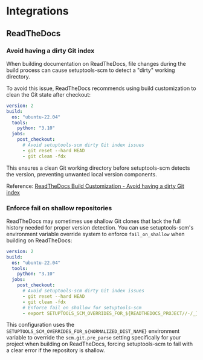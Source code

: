 # Integrations

## ReadTheDocs

### Avoid having a dirty Git index

When building documentation on ReadTheDocs, file changes during the build process can cause setuptools-scm to detect a "dirty" working directory.

To avoid this issue, ReadTheDocs recommends using build customization to clean the Git state after checkout:

```yaml title=".readthedocs.yaml"
version: 2
build:
  os: "ubuntu-22.04"
  tools:
    python: "3.10"
  jobs:
    post_checkout:
      # Avoid setuptools-scm dirty Git index issues
      - git reset --hard HEAD
      - git clean -fdx
```

This ensures a clean Git working directory before setuptools-scm detects the version, preventing unwanted local version components.



Reference: [ReadTheDocs Build Customization - Avoid having a dirty Git index](https://docs.readthedocs.com/platform/stable/build-customization.html#avoid-having-a-dirty-git-index)


### Enforce fail on shallow repositories

ReadTheDocs may sometimes use shallow Git clones that lack the full history needed for proper version detection. You can use setuptools-scm's environment variable override system to enforce `fail_on_shallow` when building on ReadTheDocs:

```yaml title=".readthedocs.yaml"
version: 2
build:
  os: "ubuntu-22.04"
  tools:
    python: "3.10"
  jobs:
    post_checkout:
      # Avoid setuptools-scm dirty Git index issues
      - git reset --hard HEAD
      - git clean -fdx
      # Enforce fail_on_shallow for setuptools-scm
      - export SETUPTOOLS_SCM_OVERRIDES_FOR_${READTHEDOCS_PROJECT//-/_}='{scm.git.pre_parse="fail_on_shallow"}'
```

This configuration uses the `SETUPTOOLS_SCM_OVERRIDES_FOR_${NORMALIZED_DIST_NAME}` environment variable to override the `scm.git.pre_parse` setting specifically for your project when building on ReadTheDocs, forcing setuptools-scm to fail with a clear error if the repository is shallow.